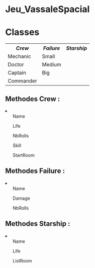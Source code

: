 # Jeu_VassaleSpacial
<html>
<head>
	<title>Jeu vassal des familles</title>
</head>
<body>
<h1>Classes</h1>
<table>
	<tr>
		<th><i>Crew</i></th>
		<th><i>Failure</i></th>
		<th><i>Starship</i></th>
	</tr>
	<tr>
		<td>Mechanic</td>
		<td>Small</td>
	</tr>
	<tr>
		<td>Doctor</td>
		<td>Medium</td>
	</tr>
	<tr>
		<td>Captain</td>
		<td>Big</td>
	</tr>
	<tr>
		<td>Commander</td>
		<td></td>
	</tr>
</table>

<h2> Methodes Crew : </h2>
<li>
	<ul>Name</ul>
	<ul>Life</ul>
	<ul>NbRolls</ul>
	<ul>Skill</ul>
	<ul>StartRoom</ul>
</li>

<h2> Methodes Failure : </h2>
<li>
	<ul>Name</ul>
	<ul>Damage</ul>
	<ul>NbRolls</ul>
</li>

<h2> Methodes Starship : </h2>
<li>
	<ul>Name</ul>
	<ul>Life</ul>
	<ul>ListRoom</ul>
</li>
</body>
</html>